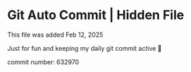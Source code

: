 # Git Auto Commit | Hidden File

This file was added Feb 12, 2025

Just for fun and keeping my daily git commit active 🤪

commit number: 632970
